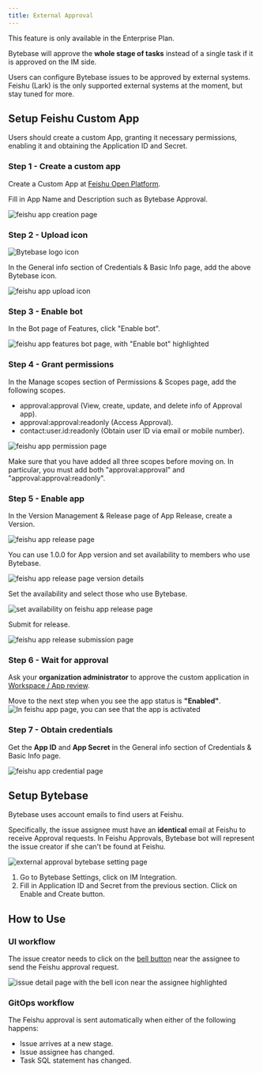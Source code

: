 ```yaml
---
title: External Approval
---
```



<hint-block type="info">

This feature is only available in the Enterprise Plan.

</hint-block>

<hint-block type="warning">

Bytebase will approve the **whole stage of tasks** instead of a single task if it is approved on the IM side.

</hint-block>


Users can configure Bytebase issues to be approved by external systems. Feishu (Lark) is the only supported external systems at the moment, but stay tuned for more.

## Setup Feishu Custom App

Users should create a custom App, granting it necessary permissions, enabling it and obtaining the Application ID and Secret.

### Step 1 - Create a custom app

Create a Custom App at [Feishu Open Platform](https://open.feishu.cn/app).

Fill in App Name and Description such as Bytebase Approval.

![feishu app creation page](/static/docs/external-approval-feishu-create.webp)

### Step 2 - Upload icon

![Bytebase logo icon](/static/docs/logo-icon.svg)

In the General info section of Credentials & Basic Info page, add the above Bytebase icon.

![feishu app upload icon](/static/docs/external-approval-feishu-icon.webp)

### Step 3 - Enable bot

In the Bot page of Features, click "Enable bot".

![feishu app features bot page, with "Enable bot" highlighted](/static/docs/external-approval-feishu-bot.webp)

### Step 4 - Grant permissions

In the Manage scopes section of Permissions & Scopes page, add the following scopes.

- approval:approval (View, create, update, and delete info of Approval app).
- approval:approval:readonly (Access Approval).
- contact:user.id:readonly (Obtain user ID via email or mobile number).

![feishu app permission page](/static/docs/external-approval-feishu-permission.webp)

<hint-block type="warn">

Make sure that you have added all three scopes before moving on. In particular, you must add both "approval:approval" and "approval:approval:readonly".

</hint-block>

### Step 5 - Enable app

In the Version Management & Release page of App Release, create a Version.

![feishu app release page](/static/docs/external-approval-feishu-enable-1.webp)

You can use 1.0.0 for App version and set availability to members who use Bytebase.

![feishu app release page version details](/static/docs/external-approval-feishu-enable-2.webp)

Set the availability and select those who use Bytebase.

![set availability on feishu app release page ](/static/docs/external-approval-feishu-availability.webp)

Submit for release.

![feishu app release submission page](/static/docs/external-approval-feishu-enable-3.webp)

### Step 6 - Wait for approval

Ask your **organization administrator** to approve the custom application in [Workspace / App review](https://feishu.cn/admin/appCenter/audit).

Move to the next step when you see the app status is **"Enabled"**.
![In feishu app page, you can see that the app is activated](/static/docs/external-approval-feishu-enable-4.webp)

### Step 7 - Obtain credentials

Get the **App ID** and **App Secret** in the General info section of Credentials & Basic Info page.

![feishu app credential page](/static/docs/external-approval-feishu-credential.webp)

## Setup Bytebase

<hint-block type="warning">

Bytebase uses account emails to find users at Feishu.

Specifically, the issue assignee must have an **identical** email at Feishu to receive Approval requests. In Feishu Approvals, Bytebase bot will represent the issue creator if she can't be found at Feishu.

</hint-block>

![external approval bytebase setting page](/static/docs/external-approval-bytebase-setting.webp)

1. Go to Bytebase Settings, click on IM Integration.
1. Fill in Application ID and Secret from the previous section. Click on Enable and Create button.

## How to Use

### UI workflow

The issue creator needs to click on the [bell button](/docs/change-database/change-workflow/issue-need-attention) near the assignee to send the Feishu approval request.

![issue detail page with the bell icon near the assignee highlighted](/static/docs/external-approval-feishu-bell.webp)

### GitOps workflow

The Feishu approval is sent automatically when either of the following happens:

- Issue arrives at a new stage.
- Issue assignee has changed.
- Task SQL statement has changed.
